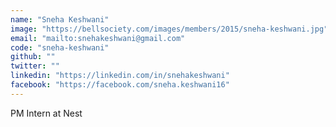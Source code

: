 ```yaml
---
name: "Sneha Keshwani"
image: "https://bellsociety.com/images/members/2015/sneha-keshwani.jpg"
email: "mailto:snehakeshwani@gmail.com"
code: "sneha-keshwani"
github: ""
twitter: ""
linkedin: "https://linkedin.com/in/snehakeshwani"
facebook: "https://facebook.com/sneha.keshwani16"
---
```

PM Intern at Nest